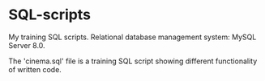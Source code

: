 # SQL-scripts
My training SQL scripts.
Relational database management system: MySQL Server 8.0.

The 'cinema.sql' file is a training SQL script showing different functionality of written code.
